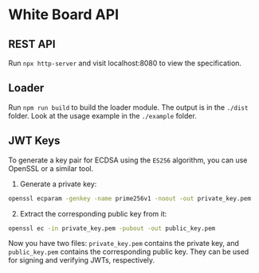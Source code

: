 # White Board API

## REST API

Run `npx http-server` and visit localhost:8080 to view the specification.

## Loader

Run `npm run build` to build the loader module. The output is in the `./dist` folder. Look at the usage example in the `./example` folder.

## JWT Keys

To generate a key pair for ECDSA using the `ES256` algorithm, you can use OpenSSL or a similar tool.

1. Generate a private key:

```bash
openssl ecparam -genkey -name prime256v1 -noout -out private_key.pem
```

2. Extract the corresponding public key from it:

```bash
openssl ec -in private_key.pem -pubout -out public_key.pem
```

Now you have two files: `private_key.pem` contains the private key, and `public_key.pem` contains the corresponding public key. They can be used for signing and verifying JWTs, respectively.
